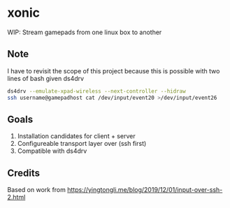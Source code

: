 # xonic
WIP: Stream gamepads from one linux box to another

## Note
I have to revisit the scope of this project because this is possible with two lines of bash given ds4drv

```sh
ds4drv --emulate-xpad-wireless --next-controller --hidraw
ssh username@gamepadhost cat /dev/input/event20 >/dev/input/event26
```



## Goals

1. Installation candidates for client + server
2. Configureable transport layer over (ssh first)
3. Compatible with ds4drv

## Credits
Based on work from https://yingtongli.me/blog/2019/12/01/input-over-ssh-2.html 

